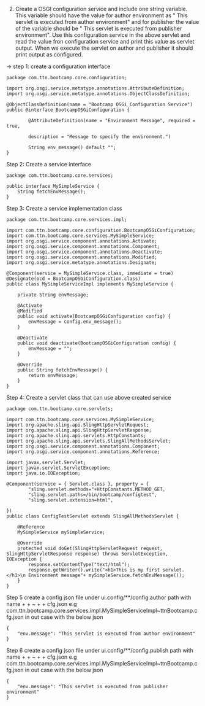 2. Create a OSGI configuration service and include one string variable. This variable should have the value for author environment as " This servlet is executed from author environment" and for publisher the value of the variable should be " This servlet is executed from publisher environment". Use this configuration service in the above servlet and read the value fron configuration service and print this value as servlet output. When we execute the servlet on author and publisher it should print output as configured.

->  step 1: create a configuration interface

    package com.ttn.bootcamp.core.configuration;
    
    import org.osgi.service.metatype.annotations.AttributeDefinition;
    import org.osgi.service.metatype.annotations.ObjectClassDefinition;
    
    @ObjectClassDefinition(name = "Bootcamp OSGi Configuration Service")
    public @interface BootcampOSGiConfiguration {
    
            @AttributeDefinition(name = "Environment Message", required = true,
    
            description = "Message to specify the environment.")
    
            String env_message() default "";
    }

Step 2: Create a service interface

    package com.ttn.bootcamp.core.services;

    public interface MySimpleService {
        String fetchEnvMessage();
    }

Step 3: Create a service implementation class

    package com.ttn.bootcamp.core.services.impl;

    import com.ttn.bootcamp.core.configuration.BootcampOSGiConfiguration;
    import com.ttn.bootcamp.core.services.MySimpleService;
    import org.osgi.service.component.annotations.Activate;
    import org.osgi.service.component.annotations.Component;
    import org.osgi.service.component.annotations.Deactivate;
    import org.osgi.service.component.annotations.Modified;
    import org.osgi.service.metatype.annotations.Designate;
    
    @Component(service = MySimpleService.class, immediate = true)
    @Designate(ocd = BootcampOSGiConfiguration.class)
    public class MySimpleServiceImpl implements MySimpleService {
    
        private String envMessage;
    
        @Activate
        @Modified
        public void activate(BootcampOSGiConfiguration config) {
            envMessage = config.env_message();
        }
    
        @Deactivate
        public void deactivate(BootcampOSGiConfiguration config) {
            envMessage = "";
        }
    
        @Override
        public String fetchEnvMessage() {
            return envMessage;
        }
    }

Step 4: Create a servlet class that can use above created service

    package com.ttn.bootcamp.core.servlets;

    import com.ttn.bootcamp.core.services.MySimpleService;
    import org.apache.sling.api.SlingHttpServletRequest;
    import org.apache.sling.api.SlingHttpServletResponse;
    import org.apache.sling.api.servlets.HttpConstants;
    import org.apache.sling.api.servlets.SlingAllMethodsServlet;
    import org.osgi.service.component.annotations.Component;
    import org.osgi.service.component.annotations.Reference;
    
    import javax.servlet.Servlet;
    import javax.servlet.ServletException;
    import java.io.IOException;
    
    @Component(service = { Servlet.class }, property = {
            "sling.servlet.methods="+HttpConstants.METHOD_GET,
            "sling.servlet.paths=/bin/bootcamp/configtest",
            "sling.servlet.extension=html",
    
    })
    public class ConfigTestServlet extends SlingAllMethodsServlet {
    
        @Reference
        MySimpleService mySimpleService;
    
        @Override
        protected void doGet(SlingHttpServletRequest request, SlingHttpServletResponse response) throws ServletException, IOException {
            response.setContentType("text/html");
            response.getWriter().write("<h1>This is my first servlet.</h1>\n Environment message"+ mySimpleService.fetchEnvMessage());
        }
    }

Step 5 create a config json file under ui.config/**/config.author path with name <package> + <service name which is using configuration class> + ~ + <app name> + cfg.json e.g com.ttn.bootcamp.core.services.impl.MySimpleServiceImpl~ttnBootcamp.cfg.json in out case with the below json

    {
        "env.message": "This servlet is executed from author environment"
    }

Step 6 create a config json file under ui.config/**/config.publish path with name <package> + <service name which is using configuration class> + ~ + <app name> + cfg.json e.g com.ttn.bootcamp.core.services.impl.MySimpleServiceImpl~ttnBootcamp.cfg.json in out case with the below json

    {
        "env.message": "This servlet is executed from publisher environment"
    }


